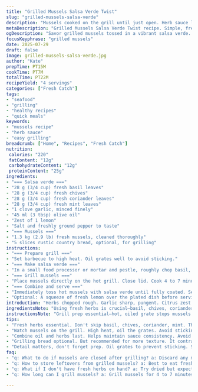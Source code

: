 ```yaml
---
title: "Grilled Mussels Salsa Verde Twist"
slug: "grilled-mussels-salsa-verde"
description: "Mussels cooked on the grill until just open. Herb sauce loaded with basil, chives, fresh coriander and flat-leaf parsley. Garlic chopped fine. Oil binds herbs. Quick grill—3 to 7 minutes. Toss mussels in sauce while hot. Optional rustic bread grilled alongside. Salt and pepper for seasoning. Slightly altered quantities for balance. Replaced canola oil with olive oil and parsley with mint for fresh burst. Added lemon zest to sauce for brightness. Smoking mussels on the barbecue adds charred flavor. Open shells discard those that stay shut. Serve immediately—warm, herby, smoky shellfish. Perfect for fast seafood main. Simple ingredients, punchy result."
metaDescription: "Grilled Mussels Salsa Verde Twist recipe. Simple, fresh, and bold flavors from grilling mussels with vibrant herbs and citrus."
ogDescription: "Savor grilled mussels tossed in a vibrant salsa verde. Fresh herbs, smoky flavor, ideal for a quick seafood dish."
focusKeyphrase: "grilled mussels"
date: 2025-07-29
draft: false
image: grilled-mussels-salsa-verde.jpg
author: "Kate"
prepTime: PT15M
cookTime: PT7M
totalTime: PT22M
recipeYield: "4 servings"
categories: ["Fresh Catch"]
tags:
- "seafood"
- "grilling"
- "healthy recipes"
- "quick meals"
keywords:
- "mussels recipe"
- "herb sauce"
- "easy grilling"
breadcrumb: ["Home", "Recipes", "Fresh Catch"]
nutrition: 
 calories: "220"
 fatContent: "12g"
 carbohydrateContent: "12g"
 proteinContent: "25g"
ingredients:
- "=== Salsa verde ==="
- "28 g (3/4 cup) fresh basil leaves"
- "28 g (3/4 cup) fresh chives"
- "28 g (3/4 cup) fresh coriander leaves"
- "28 g (3/4 cup) fresh mint leaves"
- "1 clove garlic, minced finely"
- "45 ml (3 tbsp) olive oil"
- "Zest of 1 lemon"
- "Salt and freshly ground pepper to taste"
- "=== Mussels ==="
- "1.3 kg (2.9 lb) fresh mussels, cleaned thoroughly"
- "5 slices rustic country bread, optional, for grilling"
instructions:
- "=== Prepare grill ==="
- "Set barbecue to high heat. Oil grates well to avoid sticking."
- "=== Make salsa verde ==="
- "In a small food processor or mortar and pestle, roughly chop basil, chives, coriander, and mint with garlic until finely minced. Season with salt and pepper. Stir in olive oil and lemon zest thoroughly. Transfer to a large mixing bowl."
- "=== Grill mussels ==="
- "Place mussels directly on the hot grill. Close lid. Cook 4 to 7 minutes, until shells pop open. Discard mussels still closed after cooking."
- "=== Combine and serve ==="
- "Immediately toss hot mussels with salsa verde until fully coated. Serve at once with grilled rustic bread slices if desired. The bread can be grilled during last few minutes of mussel cooking, turning once."
- "Optional: A squeeze of fresh lemon over the plated dish before serving for extra zing."
introduction: "Herbs chopped rough. Garlic sharp, pungent. Citrus zest brightening the oil mix. Mussels fresh, scrubbed clean, set on hot grill, loud sizzle, shells snap open. A few stay shut—toss those. Bread waits on the rack, gets grill marks, crunchy edges. Herb sauce burns a little from heat but fragrance stays strong. Mint swaps parsley this time. Olive oil warmer, richer than canola. Lemon zest cuts the richness. Cook faster, from 3 minutes to nearly 7 depending on grill heat and shell size. Toss once done. Hot shellfish meets cool herbs and oils. Burst flavors without fuss. Minimal steps, max punch. Serve quick or shells close up again."
ingredientsNote: "Using fresh herbs is crucial—basil, chives, coriander, and mint all add layers. Mint stands in for parsley, lending a brighter, more floral note. Olive oil works better here than neutral canola oil, brings smoothness and deeper fruitiness to salsa verde. Lemon zest wakes the whole mixture, avoiding dull herbal paste. Mussels roughly 1.3 kg to cover 4 people—more generous than standard to match heartier sauce. Rustic country bread optional but recommended for texture contrast. Keep garlic finely minced so it blends without overpowering. Season salsa verde right before tossing to avoid herb wilt or bitterness from salt."
instructionsNote: "Grill prep essential—hot, oiled grate stops mussels from sticking and breaking shells. Salsa herb chopping can be coarse or fine but avoid blending into puree; texture matters. Combine oil and herbs last to control sauce consistency. Put mussels directly on grill, close lid to steam inside shells and speed cooking. Watch closely; from first pop to 7 minutes max, longer means rubbery shellfish. Toss quickly in salsa while shells still hot so sauce clings. Bread goes on either at start or once mussels near done. Serve immediately for best taste; sitting causes mussels to tighten and release moisture, diluting flavor."
tips:
- "Fresh herbs essential. Don't skip basil, chives, coriander, mint. They balance nicely. Mint brightens flavors. Garlic should be finely minced. It should blend. Avoid overpowering the sauce. Olive oil, richer than canola. It brings smoothness. Lemon zest cuts richness. Use right before tossing. Control seasoning."
- "Watch mussels on the grill. High heat, oil the grates. Avoid sticking. Shells pop open quickly. Discard closed ones. Too long, they become rubbery. Timing matters. Grill for 4 to 7 minutes. Turn bread during the last minutes. Crunchy edges add texture. Serve right away for best flavor."
- "Combine oil and herbs last. Helps maintain sauce consistency. Avoid turning herb mixture to paste. Texture is key here. Toss hot mussels with sauce immediately. It clings better. Heat combines flavors. If sitting, mussels tighten up. Moisture loss impacts taste. Serve quickly, great flavor."
- "Grilling bread optional. But recommended for more texture. It contrasts with soft mussels. Use rustic country bread. Slice for best results. Can start earlier or finish with mussels. Watch grill marks, flavor develops. Use lemon juice on dish for brightness. Quick squeeze elevates the dish."
- "Detail matters, don't forget prep. Oil grates to prevent sticking. Salsa herbs should be rough chopped. Garlic remains finely minced for a good blend. Ingredients should complement each other. Balance with seasoning. Watch cooking method, steam inside shells. Important for a juicy end product."
faq:
- "q: What to do if mussels are closed after grilling? a: Discard any mussels that stay closed. They're not safe. Did not cook through. Important for food safety. Always check before eating. This step protects health. Don't risk it with closed shells."
- "q: How to store leftovers from grilled mussels? a: Best to eat fresh. But if storing, keep in fridge. In a sealed container. Can last up to 2 days. Reheat carefully, avoid overcooking. Watch texture, can change. Use in pasta or salads if needed."
- "q: What if I don't have fresh herbs on hand? a: Try dried but expect flavor change. Fresh gives intensity that dried lacks. Or mix available herbs. Balance flavor with lemon zest. Experiment with what you have. Use caution with strong flavors."
- "q: How long can I grill mussels? a: Grill mussels for 4 to 7 minutes. Depends on size and heat. Too long makes tough. Watch for shells opening. Perfect timing ensures juicy mussels. Close lid to create steam. Check often for readiness."

---
```

